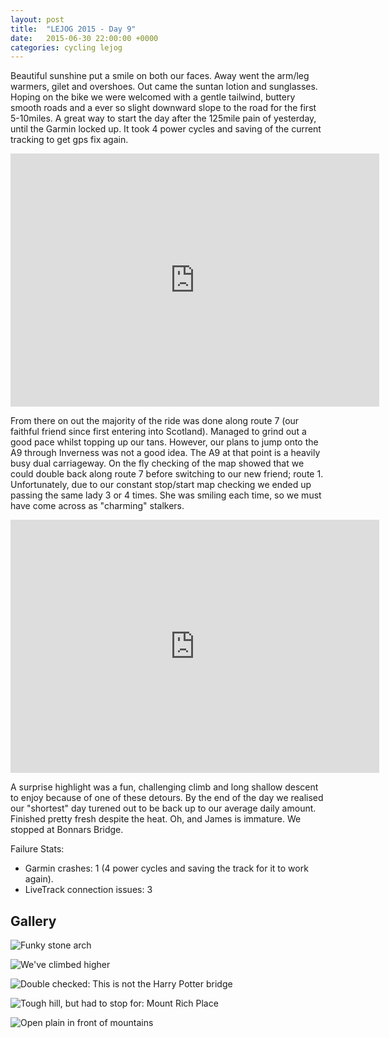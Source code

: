 ```yaml
---
layout: post
title:  "LEJOG 2015 - Day 9"
date:   2015-06-30 22:00:00 +0000
categories: cycling lejog
---
```


Beautiful sunshine put a smile on both our faces. Away went the arm/leg
warmers, gilet and overshoes. Out came the suntan lotion and
sunglasses. Hoping on the bike we were welcomed with a gentle tailwind,
buttery smooth roads and a ever so slight downward slope to the road for the
first 5-10miles. A great way to start the day after the 125mile pain of
yesterday, until the Garmin locked up. It took 4 power cycles and saving of
the current tracking to get gps fix again.

<iframe height='405' width='590' frameborder='0' allowtransparency='true'
scrolling='no'
src='https://www.strava.com/activities/335994733/embed/92d7247cbc875f8af66b90984212c63cf86bfaee'>
</iframe>

From there on out the majority of the ride was done along route 7 (our
faithful friend since first entering into Scotland). Managed to grind out a
good pace whilst topping up our tans. However, our plans to jump onto the A9
through Inverness was not a good idea. The A9 at that point is a heavily
busy dual carriageway. On the fly checking of the map showed that we could
double back along route 7 before switching to our new friend;
route 1. Unfortunately, due to our constant stop/start map checking we ended
up passing the same lady 3 or 4 times. She was smiling each time, so we must
have come across as "charming" stalkers.

<iframe height='405' width='590' frameborder='0' allowtransparency='true'
scrolling='no'
src='https://www.strava.com/activities/336226724/embed/3023c65842dcdd32fee79a0c691a2e9546fb3d01'>
</iframe>

A surprise highlight was a fun, challenging climb and long shallow descent
to enjoy because of one of these detours. By the end of the day we realised
our "shortest" day turened out to be back up to our average daily
amount. Finished pretty fresh despite the heat. Oh, and James is
immature. We stopped at Bonnars Bridge.

Failure Stats:

- Garmin crashes: 1 (4 power cycles and saving the track for it to work
  again).
- LiveTrack connection issues: 3

Gallery
-------

![Funky stone arch]({{site.url}}/images/2015-06-30-1803.jpg "Funky stone arch")

![We've climbed higher]({{site.url}}/images/2015-06-30-1807.jpg "We've climbed higher")

![Double checked: This is not the Harry Potter bridge]({{site.url}}/images/2015-06-30-1810.jpg "Double checked: This is not the Harry Potter bridge")

![Tough hill, but had to stop for: Mount Rich Place]({{site.url}}/images/2015-06-30-1813.jpg "Tough hill, but had to stop for: Mount Rich Place")

![Open plain in front of mountains]({{site.url}}/images/2015-06-30-1816.jpg "Open plain in front of mountains")
